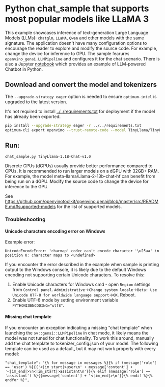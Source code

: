 # Python chat_sample that supports most popular models like LLaMA 3

This example showcases inference of text-generation Large Language Models (LLMs): `chatglm`, `LLaMA`, `Qwen` and other models with the same signature. The application doesn't have many configuration options to encourage the reader to explore and modify the source code. For example, change the device for inference to GPU. The sample fearures `openvino_genai.LLMPipeline` and configures it for the chat scenario. There is also a Jupyter [notebook](https://github.com/openvinotoolkit/openvino_notebooks/tree/latest/notebooks/llm-chatbot) which provides an example of LLM-powered Chatbot in Python.

## Download and convert the model and tokenizers

The `--upgrade-strategy eager` option is needed to ensure `optimum-intel` is upgraded to the latest version.

It's not required to install [../../requirements.txt](../../requirements.txt) for deployment if the model has already been exported.

```sh
pip install --upgrade-strategy eager -r ../../requirements.txt
optimum-cli export openvino --trust-remote-code --model TinyLlama/TinyLlama-1.1B-Chat-v1.0 TinyLlama-1.1B-Chat-v1.0
```

## Run:

`chat_sample.py TinyLlama-1.1B-Chat-v1.0`


Discrete GPUs (dGPUs) usually provide better performance compared to CPUs. It is recommended to run larger models on a dGPU with 32GB+ RAM. For example, the model meta-llama/Llama-2-13b-chat-hf can benefit from being run on a dGPU. Modify the source code to change the device for inference to the GPU.

See https://github.com/openvinotoolkit/openvino.genai/blob/master/src/README.md#supported-models for the list of supported models.

### Troubleshooting

#### Unicode characters encoding error on Windows

Example error:
```
UnicodeEncodeError: 'charmap' codec can't encode character '\u25aa' in position 0: character maps to <undefined>
```

If you encounter the error described in the example when sample is printing output to the Windows console, it is likely due to the default Windows encoding not supporting certain Unicode characters. To resolve this:
1. Enable Unicode characters for Windows cmd - open `Region` settings from `Control panel`. `Administrative`->`Change system locale`->`Beta: Use Unicode UTF-8 for worldwide language support`->`OK`. Reboot.
2. Enable UTF-8 mode by setting environment variable `PYTHONIOENCODING="utf8"`.

#### Missing chat template

If you encounter an exception indicating a missing "chat template" when launching the `ov::genai::LLMPipeline` in chat mode, it likely means the model was not tuned for chat functionality. To work this around, manually add the chat template to tokenizer_config.json of your model.
The following template can be used as a default, but it may not work properly with every model:
```
"chat_template": "{% for message in messages %}{% if (message['role'] == 'user') %}{{'<|im_start|>user\n' + message['content'] + '<|im_end|>\n<|im_start|>assistant\n'}}{% elif (message['role'] == 'assistant') %}{{message['content'] + '<|im_end|>\n'}}{% endif %}{% endfor %}",
```